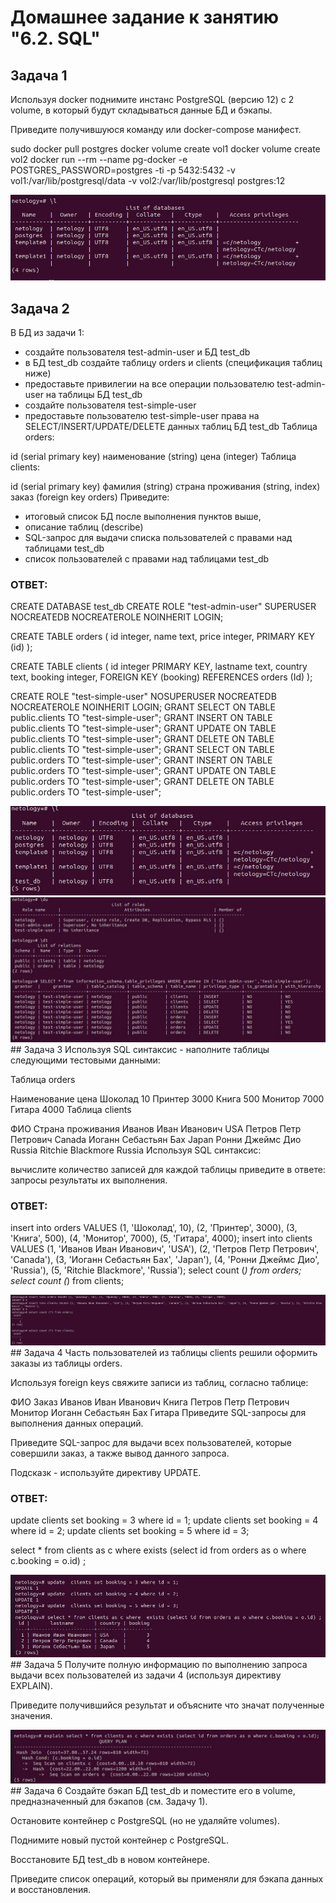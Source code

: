 # Домашнее задание к занятию "6.2. SQL"

## Задача 1
Используя docker поднимите инстанс PostgreSQL (версию 12) c 2 volume, в который будут складываться данные БД и бэкапы.

Приведите получившуюся команду или docker-compose манифест.

sudo docker pull postgres
docker volume create vol1
docker volume create vol2
docker run --rm --name pg-docker -e POSTGRES_PASSWORD=postgres -ti -p 5432:5432 -v vol1:/var/lib/postgresql/data -v vol2:/var/lib/postgresql postgres:12

<img  src="https://raw.githubusercontent.com/ArmenVartanyan/devops-netology/main/6_2/1.jpg">


## Задача 2
В БД из задачи 1:

- создайте пользователя test-admin-user и БД test_db
- в БД test_db создайте таблицу orders и clients (спeцификация таблиц ниже)
- предоставьте привилегии на все операции пользователю test-admin-user на таблицы БД test_db
- создайте пользователя test-simple-user
- предоставьте пользователю test-simple-user права на SELECT/INSERT/UPDATE/DELETE данных таблиц БД test_db
Таблица orders:

id (serial primary key)
наименование (string)
цена (integer)
Таблица clients:

id (serial primary key)
фамилия (string)
страна проживания (string, index)
заказ (foreign key orders)
Приведите:

- итоговый список БД после выполнения пунктов выше,
- описание таблиц (describe)
- SQL-запрос для выдачи списка пользователей с правами над таблицами test_db
- список пользователей с правами над таблицами test_db

### ОТВЕТ:

CREATE DATABASE test_db
CREATE ROLE "test-admin-user" SUPERUSER NOCREATEDB NOCREATEROLE NOINHERIT LOGIN;

CREATE TABLE orders 
(
id integer, 
name text, 
price integer, 
PRIMARY KEY (id) 
);

CREATE TABLE clients 
(
	id integer PRIMARY KEY,
	lastname text,
	country text,
	booking integer,
	FOREIGN KEY (booking) REFERENCES orders (Id)
);

CREATE ROLE "test-simple-user" NOSUPERUSER NOCREATEDB NOCREATEROLE NOINHERIT LOGIN;
GRANT SELECT ON TABLE public.clients TO "test-simple-user";
GRANT INSERT ON TABLE public.clients TO "test-simple-user";
GRANT UPDATE ON TABLE public.clients TO "test-simple-user";
GRANT DELETE ON TABLE public.clients TO "test-simple-user";
GRANT SELECT ON TABLE public.orders TO "test-simple-user";
GRANT INSERT ON TABLE public.orders TO "test-simple-user";
GRANT UPDATE ON TABLE public.orders TO "test-simple-user";
GRANT DELETE ON TABLE public.orders TO "test-simple-user";

<img  src="https://raw.githubusercontent.com/ArmenVartanyan/devops-netology/main/6_2/2.1.jpg">
<img  src="https://raw.githubusercontent.com/ArmenVartanyan/devops-netology/main/6_2/2.2.jpg">
## Задача 3
Используя SQL синтаксис - наполните таблицы следующими тестовыми данными:

Таблица orders

Наименование	цена
Шоколад	10
Принтер	3000
Книга	500
Монитор	7000
Гитара	4000
Таблица clients

ФИО	Страна проживания
Иванов Иван Иванович	USA
Петров Петр Петрович	Canada
Иоганн Себастьян Бах	Japan
Ронни Джеймс Дио	Russia
Ritchie Blackmore	Russia
Используя SQL синтаксис:

вычислите количество записей для каждой таблицы
приведите в ответе:
запросы
результаты их выполнения.

### ОТВЕТ:

insert into orders VALUES (1, 'Шоколад', 10), (2, 'Принтер', 3000), (3, 'Книга', 500), (4, 'Монитор', 7000), (5, 'Гитара', 4000);
insert into clients VALUES (1, 'Иванов Иван Иванович', 'USA'), (2, 'Петров Петр Петрович', 'Canada'), (3, 'Иоганн Себастьян Бах', 'Japan'), (4, 'Ронни Джеймс Дио', 'Russia'), (5, 'Ritchie Blackmore', 'Russia');
select count (*) from orders;
select count (*) from clients;

<img  src="https://raw.githubusercontent.com/ArmenVartanyan/devops-netology/main/6_2/3.jpg">
## Задача 4
Часть пользователей из таблицы clients решили оформить заказы из таблицы orders.

Используя foreign keys свяжите записи из таблиц, согласно таблице:

ФИО	Заказ
Иванов Иван Иванович	Книга
Петров Петр Петрович	Монитор
Иоганн Себастьян Бах	Гитара
Приведите SQL-запросы для выполнения данных операций.

Приведите SQL-запрос для выдачи всех пользователей, которые совершили заказ, а также вывод данного запроса.

Подсказк - используйте директиву UPDATE.

### ОТВЕТ:

update  clients set booking = 3 where id = 1;
update  clients set booking = 4 where id = 2;
update  clients set booking = 5 where id = 3;

select * from clients as c where  exists (select id from orders as o where c.booking = o.id) ;

<img  src="https://raw.githubusercontent.com/ArmenVartanyan/devops-netology/main/6_2/4.jpg">
## Задача 5
Получите полную информацию по выполнению запроса выдачи всех пользователей из задачи 4 (используя директиву EXPLAIN).

Приведите получившийся результат и объясните что значат полученные значения.

<img  src="https://raw.githubusercontent.com/ArmenVartanyan/devops-netology/main/6_2/5.jpg">
## Задача 6
Создайте бэкап БД test_db и поместите его в volume, предназначенный для бэкапов (см. Задачу 1).

Остановите контейнер с PostgreSQL (но не удаляйте volumes).

Поднимите новый пустой контейнер с PostgreSQL.

Восстановите БД test_db в новом контейнере.

Приведите список операций, который вы применяли для бэкапа данных и восстановления.
